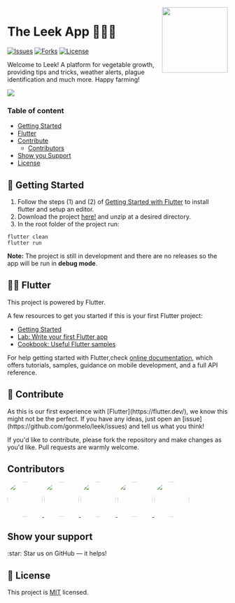 <a>
	<img src="https://github.com/gonmelo/leek/blob/master/images/brand/logo.png?raw=true" width="150" align="right">
</a>

The Leek App 🍋🥬🍅
======================
[![Issues](	https://img.shields.io/github/issues/gonmelo/leek)](https://github.com/gonmelo/leek/issues)
[![Forks](https://img.shields.io/github/forks/gonmelo/leek)](https://github.com/gonmelo/leek)
[![License](https://img.shields.io/github/license/gonmelo/leek)](https://github.com/gonmelo/leek/blob/master/LICENSE)

Welcome to Leek! A platform for vegetable growth, providing tips and tricks, weather alerts, plague identification and much more. Happy farming!

<a>
	<img src="https://github.com/gonmelo/leek/blob/master/images/brand/leek_panel.png?raw=true">
</a>


### Table of content

- [Getting Started](#getting_started)
- [Flutter](#flutter)
- [Contribute](#contribute)
    - [Contributors](#contributors)
- [Show you Support](#support)
- [License](#license)



<a name="getting_started"> 
	
##  🚀 Getting Started

</a>

1. Follow the steps (1) and (2) of [Getting Started with Flutter](https://flutter.dev/docs/get-started/) to install flutter and setup an editor.
2. Download the project [here!](https://github.com/gonmelo/leek/archive/master.zip) and unzip at a desired directory.
3. In the root folder of the project run:
```
flutter clean
flutter run
```

**Note:** The project is still in development and there are no releases so the app will be run in **debug mode**.

<a name="flutter"> 
	
## 👩‍💻 Flutter

</a>
This project is powered by Flutter.

A few resources to get you started if this is your first Flutter project:

- [Getting Started](https://flutter.dev/docs/get-started/)
- [Lab: Write your first Flutter app](https://flutter.dev/docs/get-started/codelab)
- [Cookbook: Useful Flutter samples](https://flutter.dev/docs/cookbook)

For help getting started with Flutter,check
[online documentation](https://flutter.dev/docs), which offers tutorials,
samples, guidance on mobile development, and a full API reference.

<a name="contribute"> 
	
## 🤝 Contribute

</a>
As this is our first experience with [Flutter](https://flutter.dev/), we know this might not be the perfect. If you have any ideas, just open an [issue](https://github.com/gonmelo/leek/issues) and tell us what you think!

If you'd like to contribute, please fork the repository and make changes as you'd like. Pull requests are warmly welcome.


<a name="contributors"> 
	
## Contributors

</a>

<a href="https://github.com/gonmelo">
	<img src="https://github.com/gonmelo.png" width="80" style="border-radius:50%">
</a>
<a href="https://github.com/marianasrv">
	<img src="https://github.com/marianasrv.png" width="80" style="border-radius:50%">
</a>
<a href="https://github.com/carlotalopesdias">
	<img src="https://github.com/carlotalopesdias.png" width="80" style="border-radius:50%">
</a>
<a href="https://github.com/jmiguelramos">
	<img src="https://github.com/jmiguelramos.png" width="80" style="border-radius:50%">
</a>
<a href="https://github.com/joaoalopes">
	<img src="https://github.com/joaoalopes.png" width="80" style="border-radius:50%">
</a>

<a name="support"> 
	
## Show your support 

</a>
:star: Star us on GitHub — it helps!

<a name="license"> 
	
## 📝 License

</a>


This project is [MIT](https://github.com/gonmelo/leek/blob/master/LICENSE) licensed.
